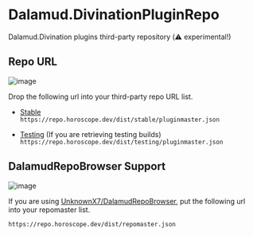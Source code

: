 # Dalamud.DivinationPluginRepo

Dalamud.Divination plugins third-party repository (⚠️ experimental!)

## Repo URL

![image](https://user-images.githubusercontent.com/7302150/137894902-e0079b2d-29c6-4616-9794-c2c161c4aba5.png)

Drop the following url into your third-party repo URL list.

- [Stable](https://repo.horoscope.dev/dist/stable)  
  `https://repo.horoscope.dev/dist/stable/pluginmaster.json`

- [Testing](https://repo.horoscope.dev/dist/testing) (If you are retrieving testing builds)  
  `https://repo.horoscope.dev/dist/testing/pluginmaster.json`

## DalamudRepoBrowser Support

![image](https://user-images.githubusercontent.com/7302150/137894727-2386c322-79ed-46b0-abc3-441a0695bf22.png)

If you are using [UnknownX7/DalamudRepoBrowser](https://github.com/UnknownX7/DalamudRepoBrowser), put the following url into your repomaster list.

`https://repo.horoscope.dev/dist/repomaster.json`

